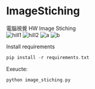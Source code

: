 # ImageStiching 

電腦視覺 HW Image Stiching <br>
![hill1](https://user-images.githubusercontent.com/49235533/210210352-85dd2661-7d4d-46f6-bfdd-55b3a2694fdd.JPG)
![hill2](https://user-images.githubusercontent.com/49235533/210210361-e137fcbf-fbe2-4159-9ce2-2b3d715fbb9b.JPG)
![a](https://user-images.githubusercontent.com/49235533/210210370-1ba4227a-fcd7-4fee-aa44-7f983633199b.jpg)
![b](https://user-images.githubusercontent.com/49235533/210210376-2b9771ef-15fc-4773-9804-c5349f6ee3ef.jpg)


Install requirements
```C
pip install -r requirements.txt
```

Exeucte:
```C
python image_stiching.py
```
